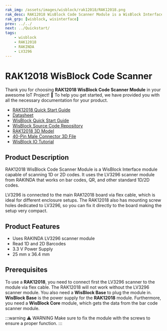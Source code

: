 ```yaml
---
rak_img: /assets/images/wisblock/rak12018/RAK12018.png
rak_desc: RAK12018 WisBlock Code Scanner Module is a WisBlock Interface module capable of scanning 1D or 2D codes. It uses the LV3296 scanner module from RAKINDA that works on bar codes, QR, and other standard 1D/2D codes.
rak_grp: [wisblock, wisinterface]
prev: ../../
next: ../Quickstart/
tags:
    - wisblock
    - RAK12018
    - RAKINDA
    - LV3296
---
```


# RAK12018 WisBlock Code Scanner

Thank you for choosing **RAK12018 WisBlock Code Scanner Module** in your awesome IoT Project! 🎉 To help you get started, we have provided you with all the necessary documentation for your product.

* [RAK12018 Quick Start Guide](../Quickstart/)
* [Datasheet](../Datasheet/)
* <a href="../../Quickstart/" target="_blank">WisBlock Quick Start Guide</a>
* [WisBlock Source Code Repository](https://github.com/RAKWireless/WisBlock/)
* [RAK12018 3D Model](https://downloads.rakwireless.com/3D_File/WisBlock/3D_RAK12018.stp)
* [40-Pin Male Connector 3D File](https://downloads.rakwireless.com/3D_File/Accessory/WisConnector/M40S1003K6M.stp)
* [WisBlock IO Tutorial](/Knowledge-Hub/Learn/WisBlock-IO-Tutorial/)


## Product Description

RAK12018 WisBlock Code Scanner Module is a WisBlock Interface module capable of scanning 1D or 2D codes. It uses the LV3296 scanner module from RAKINDA that works on bar codes, QR, and other standard 1D/2D codes.

LV3296 is connected to the main RAK12018 board via flex cable, which is ideal for different enclosure setups. The RAK12018 also has mounting screw holes dedicated to LV3296, so you can fix it directly to the board making the setup very compact.


## Product Features

- Uses RAKINDA LV3296 scanner module
- Read 1D and 2D Barcodes
- 3.3&nbsp;V Power Supply
- 25&nbsp;mm x 36.4&nbsp;mm

## Prerequisites

To use a **RAK12018**, you need to connect first the LV3296 scanner to the module via flex cable. The RAK12018 will not work without the LV3296 scanner module. You also need a **WisBlock Base** to plug the module in. **WisBlock Base** is the power supply for the **RAK12018** module. Furthermore, you need a **WisBlock Core** module, which gets the data from the bar code scanner module.

:::warning ⚠️ WARNING
Make sure to fix the module with the screws to ensure a proper function.
:::